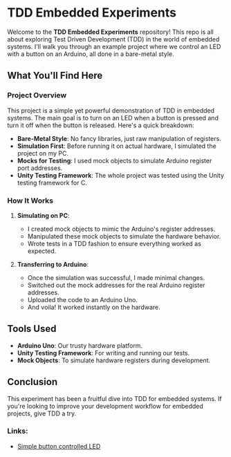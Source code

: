 # TDD Embedded Experiments

Welcome to the **TDD Embedded Experiments** repository! This repo is all about exploring Test Driven Development (TDD) in the world of embedded systems. I'll walk you through an example project where we control an LED with a button on an Arduino, all done in a bare-metal style.

## What You'll Find Here

### Project Overview

This project is a simple yet powerful demonstration of TDD in embedded systems. The main goal is to turn on an LED when a button is pressed and turn it off when the button is released. Here's a quick breakdown:

- **Bare-Metal Style**: No fancy libraries, just raw manipulation of registers.
- **Simulation First**: Before running it on actual hardware, I simulated the project on my PC.
- **Mocks for Testing**: I used mock objects to simulate Arduino register port addresses.
- **Unity Testing Framework**: The whole project was tested using the Unity testing framework for C.

### How It Works

1. **Simulating on PC**:

    - I created mock objects to mimic the Arduino's register addresses.
    - Manipulated these mock objects to simulate the hardware behavior.
    - Wrote tests in a TDD fashion to ensure everything worked as expected.

2. **Transferring to Arduino**:

    - Once the simulation was successful, I made minimal changes.
    - Switched out the mock addresses for the real Arduino register addresses.
    - Uploaded the code to an Arduino Uno.
    - And voila! It worked instantly on the hardware.

## Tools Used

- **Arduino Uno**: Our trusty hardware platform.
- **Unity Testing Framework**: For writing and running our tests.
- **Mock Objects**: To simulate hardware registers during development.

## Conclusion

This experiment has been a fruitful dive into TDD for embedded systems. If you're looking to improve your development workflow for embedded projects, give TDD a try.

### Links:
- <a href="https://wokwi.com/projects/420336572513593345">Simple button controlled LED</a>

